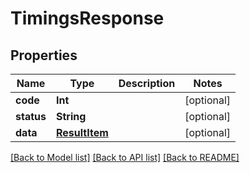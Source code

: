# TimingsResponse

## Properties
Name | Type | Description | Notes
------------ | ------------- | ------------- | -------------
**code** | **Int** |  | [optional] 
**status** | **String** |  | [optional] 
**data** | [**ResultItem**](ResultItem.md) |  | [optional] 

[[Back to Model list]](../README.md#documentation-for-models) [[Back to API list]](../README.md#documentation-for-api-endpoints) [[Back to README]](../README.md)


